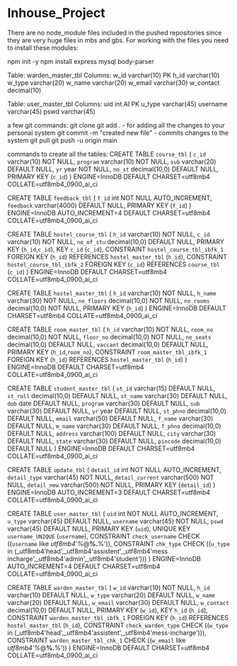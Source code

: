 # Inhouse_Project
There are no node_module files included in the pushed repositories since they are very huge files in mbs and gbs.
For working with the files you need to install these modules:

npm init -y
npm install express mysql body-parser

Table: warden_master_tbl
Columns:
w_id varchar(10) PK 
h_id varchar(10) 
w_type varchar(20) 
w_name varchar(20) 
w_email varchar(30) 
w_contact decimal(10)

Table: user_master_tbl
Columns:
uid int AI PK 
u_type varchar(45) 
username varchar(45) 
pswd varchar(45)

a few git commands:
git clone <link of the code>
git add . - for adding all the changes to your personal system
git commit -m "created new file" - commits changes to the system 
git pull 
git push -u origin main

commands to create all the tables:
CREATE TABLE `course_tbl` (
  `c_id` varchar(10) NOT NULL,
  `program` varchar(10) NOT NULL,
  `sub` varchar(20) DEFAULT NULL,
  `yr` year NOT NULL,
  `no_st` decimal(10,0) DEFAULT NULL,
  PRIMARY KEY (`c_id`)
) ENGINE=InnoDB DEFAULT CHARSET=utf8mb4 COLLATE=utf8mb4_0900_ai_ci

CREATE TABLE `feedback_tbl` (
  `f_id` int NOT NULL AUTO_INCREMENT,
  `feedback` varchar(4000) DEFAULT NULL,
  PRIMARY KEY (`f_id`)
) ENGINE=InnoDB AUTO_INCREMENT=4 DEFAULT CHARSET=utf8mb4 COLLATE=utf8mb4_0900_ai_ci

CREATE TABLE `hostel_course_tbl` (
  `h_id` varchar(10) NOT NULL,
  `c_id` varchar(10) NOT NULL,
  `no_of_stu` decimal(10,0) DEFAULT NULL,
  PRIMARY KEY (`h_id`,`c_id`),
  KEY `c_id` (`c_id`),
  CONSTRAINT `hostel_course_tbl_ibfk_1` FOREIGN KEY (`h_id`) REFERENCES `hostel_master_tbl` (`h_id`),
  CONSTRAINT `hostel_course_tbl_ibfk_2` FOREIGN KEY (`c_id`) REFERENCES `course_tbl` (`c_id`)
) ENGINE=InnoDB DEFAULT CHARSET=utf8mb4 COLLATE=utf8mb4_0900_ai_ci

CREATE TABLE `hostel_master_tbl` (
  `h_id` varchar(10) NOT NULL,
  `h_name` varchar(30) NOT NULL,
  `no_floors` decimal(10,0) NOT NULL,
  `no_rooms` decimal(10,0) NOT NULL,
  PRIMARY KEY (`h_id`)
) ENGINE=InnoDB DEFAULT CHARSET=utf8mb4 COLLATE=utf8mb4_0900_ai_ci


CREATE TABLE `room_master_tbl` (
  `h_id` varchar(10) NOT NULL,
  `room_no` decimal(10,0) NOT NULL,
  `floor_no` decimal(10,0) NOT NULL,
  `no_seats` decimal(10,0) DEFAULT NULL,
  `vaccant` decimal(10,0) DEFAULT NULL,
  PRIMARY KEY (`h_id`,`room_no`),
  CONSTRAINT `room_master_tbl_ibfk_1` FOREIGN KEY (`h_id`) REFERENCES `hostel_master_tbl` (`h_id`)
) ENGINE=InnoDB DEFAULT CHARSET=utf8mb4 COLLATE=utf8mb4_0900_ai_ci

CREATE TABLE `student_master_tbl` (
  `st_id` varchar(15) DEFAULT NULL,
  `st_roll` decimal(10,0) DEFAULT NULL,
  `st_name` varchar(30) DEFAULT NULL,
  `dob` date DEFAULT NULL,
  `program` varchar(30) DEFAULT NULL,
  `sub` varchar(30) DEFAULT NULL,
  `yr` year DEFAULT NULL,
  `st_phno` decimal(10,0) DEFAULT NULL,
  `email` varchar(50) DEFAULT NULL,
  `f_name` varchar(30) DEFAULT NULL,
  `m_name` varchar(30) DEFAULT NULL,
  `f_phno` decimal(10,0) DEFAULT NULL,
  `address` varchar(100) DEFAULT NULL,
  `city` varchar(30) DEFAULT NULL,
  `state` varchar(30) DEFAULT NULL,
  `pincode` decimal(10,0) DEFAULT NULL
) ENGINE=InnoDB DEFAULT CHARSET=utf8mb4 COLLATE=utf8mb4_0900_ai_ci

CREATE TABLE `update_tbl` (
  `detail_id` int NOT NULL AUTO_INCREMENT,
  `detail_type` varchar(45) NOT NULL,
  `detail_current` varchar(500) NOT NULL,
  `detail_new` varchar(500) NOT NULL,
  PRIMARY KEY (`detail_id`)
) ENGINE=InnoDB AUTO_INCREMENT=3 DEFAULT CHARSET=utf8mb4 COLLATE=utf8mb4_0900_ai_ci

CREATE TABLE `user_master_tbl` (
  `uid` int NOT NULL AUTO_INCREMENT,
  `u_type` varchar(45) DEFAULT NULL,
  `username` varchar(45) NOT NULL,
  `pswd` varchar(45) DEFAULT NULL,
  PRIMARY KEY (`uid`),
  UNIQUE KEY `username_UNIQUE` (`username`),
  CONSTRAINT `check_username` CHECK ((`username` like _utf8mb4'%_@__%.__%')),
  CONSTRAINT `chk_type` CHECK ((`u_type` in (_utf8mb4'head',_utf8mb4'assistent',_utf8mb4'mess incharge',_utf8mb4'admin',_utf8mb4'student')))
) ENGINE=InnoDB AUTO_INCREMENT=4 DEFAULT CHARSET=utf8mb4 COLLATE=utf8mb4_0900_ai_ci

CREATE TABLE `warden_master_tbl` (
  `w_id` varchar(10) NOT NULL,
  `h_id` varchar(10) DEFAULT NULL,
  `w_type` varchar(20) DEFAULT NULL,
  `w_name` varchar(20) DEFAULT NULL,
  `w_email` varchar(30) DEFAULT NULL,
  `w_contact` decimal(10,0) DEFAULT NULL,
  PRIMARY KEY (`w_id`),
  KEY `h_id` (`h_id`),
  CONSTRAINT `warden_master_tbl_ibfk_1` FOREIGN KEY (`h_id`) REFERENCES `hostel_master_tbl` (`h_id`),
  CONSTRAINT `check_warden_type` CHECK ((`w_type` in (_utf8mb4'head',_utf8mb4'assistent',_utf8mb4'mess-incharge'))),
  CONSTRAINT `warden_master_tbl_chk_1` CHECK ((`w_email` like _utf8mb4'%_@__%.__%'))
) ENGINE=InnoDB DEFAULT CHARSET=utf8mb4 COLLATE=utf8mb4_0900_ai_ci